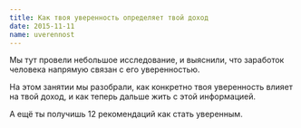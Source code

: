 ```yaml
---
title: Как твоя уверенность определяет твой доход
date: 2015-11-11
name: uverennost
---
```


Мы тут провели небольшое исследование, и выяснили, что заработок человека напрямую связан с его  уверенностью.

На этом занятии мы разобрали, как конкретно твоя уверенность влияет на твой доход, и как теперь дальше жить с этой информацией.

А ещё ты получишь 12 рекомендаций как стать уверенным.
